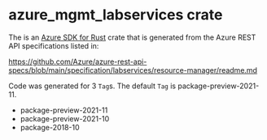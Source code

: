 # azure_mgmt_labservices crate

The is an [Azure SDK for Rust](https://github.com/Azure/azure-sdk-for-rust) crate that is generated from the Azure REST API specifications listed in:

https://github.com/Azure/azure-rest-api-specs/blob/main/specification/labservices/resource-manager/readme.md

Code was generated for 3 `Tag`s. The default `Tag` is package-preview-2021-11.


- package-preview-2021-11
- package-preview-2021-10
- package-2018-10